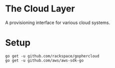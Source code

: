 # The Cloud Layer

A provisioning interface for various cloud systems.


# Setup

    go get -u github.com/rackspace/gophercloud
    go get -u github.com/aws/aws-sdk-go
